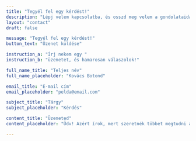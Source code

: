 ```yaml
---
title: "Tegyél fel egy kérdést!"
description: "Lépj velem kapcsolatba, és osszd meg velem a gondolataidat!"
layout: "contact"
draft: false

message: "Tegyél fel egy kérdést!"
button_text: "Üzenet küldése"

instruction_a: "Írj nekem egy "
instruction_b: "üzenetet, és hamarosan válaszolok!"

full_name_title: "Teljes név"
full_name_placeholder: "Kovács Botond"

email_title: "E-mail cím"
email_placeholder: "pelda@email.com"

subject_title: "Tárgy"
subject_placeholder: "Kérdés"

content_title: "Üzeneted"
content_placeholder: "Üdv! Azért írok, mert szeretnék többet megtudni a ..."

---
```

